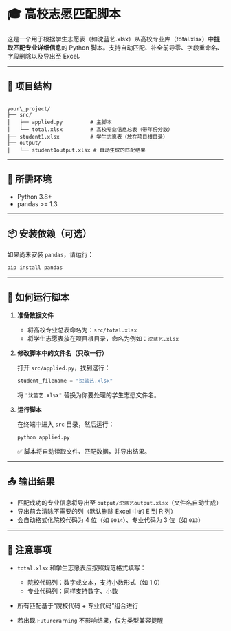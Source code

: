 # 🎓 高校志愿匹配脚本

这是一个用于根据学生志愿表（如沈蓝艺.xlsx）从高校专业库（total.xlsx）中**提取匹配专业详细信息**的 Python 脚本。支持自动匹配、补全前导零、字段重命名、字段删除以及导出至 Excel。

---

## 📁 项目结构

```

your\_project/
├── src/
│   ├── applied.py         # 主脚本
│   └── total.xlsx         # 高校专业信息总表（带年份分数）
├── student1.xlsx          # 学生志愿表（放在项目根目录）
├── output/
│   └── student1output.xlsx # 自动生成的匹配结果

```

---

## 🧾 所需环境

- Python 3.8+
- pandas >= 1.3

---

## 📦 安装依赖（可选）

如果尚未安装 `pandas`，请运行：

```bash
pip install pandas
```

---

## 🚀 如何运行脚本

1. **准备数据文件**

   - 将高校专业总表命名为：`src/total.xlsx`
   - 将学生志愿表放在项目根目录，命名为例如：`沈蓝艺.xlsx`

2. **修改脚本中的文件名（只改一行）**

   打开 `src/applied.py`，找到这行：

   ```python
   student_filename = "沈蓝艺.xlsx"
   ```

   将 `"沈蓝艺.xlsx"` 替换为你要处理的学生志愿文件名。

3. **运行脚本**

   在终端中进入 `src` 目录，然后运行：

   ```bash
   python applied.py
   ```

   ✅ 脚本将自动读取文件、匹配数据，并导出结果。

---

## 📤 输出结果

- 匹配成功的专业信息将导出至 `output/沈蓝艺output.xlsx`（文件名自动生成）
- 导出前会清除不需要的列（默认删除 Excel 中的 E 到 R 列）
- 会自动格式化院校代码为 4 位（如 `0014`）、专业代码为 3 位（如 `013`）

---

## 📌 注意事项

- `total.xlsx` 和学生志愿表应按照规范格式填写：

  - 院校代码列：数字或文本，支持小数形式（如 1.0）
  - 专业代码列：同样支持数字、小数

- 所有匹配基于“院校代码 + 专业代码”组合进行
- 若出现 `FutureWarning` 不影响结果，仅为类型兼容提醒
